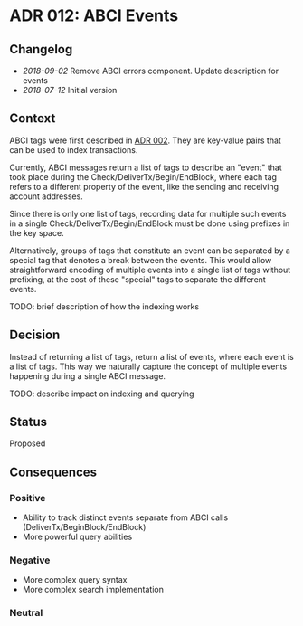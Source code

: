 # ADR 012: ABCI Events

## Changelog

- _2018-09-02_ Remove ABCI errors component. Update description for events
- _2018-07-12_ Initial version

## Context

ABCI tags were first described in [ADR 002](https://github.com/sisu-network/tendermint/blob/master/docs/architecture/adr-002-event-subscription.md).
They are key-value pairs that can be used to index transactions.

Currently, ABCI messages return a list of tags to describe an
"event" that took place during the Check/DeliverTx/Begin/EndBlock,
where each tag refers to a different property of the event, like the sending and receiving account addresses.

Since there is only one list of tags, recording data for multiple such events in
a single Check/DeliverTx/Begin/EndBlock must be done using prefixes in the key
space.

Alternatively, groups of tags that constitute an event can be separated by a
special tag that denotes a break between the events. This would allow
straightforward encoding of multiple events into a single list of tags without
prefixing, at the cost of these "special" tags to separate the different events.

TODO: brief description of how the indexing works

## Decision

Instead of returning a list of tags, return a list of events, where
each event is a list of tags. This way we naturally capture the concept of
multiple events happening during a single ABCI message.

TODO: describe impact on indexing and querying

## Status

Proposed

## Consequences

### Positive

- Ability to track distinct events separate from ABCI calls (DeliverTx/BeginBlock/EndBlock)
- More powerful query abilities

### Negative

- More complex query syntax
- More complex search implementation

### Neutral
